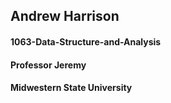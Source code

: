 ## Andrew Harrison
#### 1063-Data-Structure-and-Analysis
#### Professor Jeremy
#### Midwestern State University
